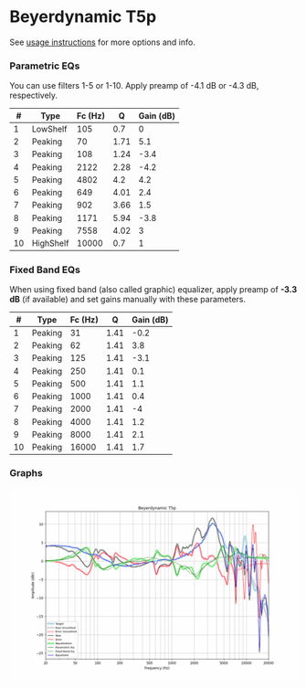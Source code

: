 # Beyerdynamic T5p
See [usage instructions](https://github.com/jaakkopasanen/AutoEq#usage) for more options and info.

### Parametric EQs
You can use filters 1-5 or 1-10. Apply preamp of -4.1 dB or -4.3 dB, respectively.

|   # | Type      |   Fc (Hz) |    Q |   Gain (dB) |
|-----|-----------|-----------|------|-------------|
|   1 | LowShelf  |       105 | 0.7  |         0   |
|   2 | Peaking   |        70 | 1.71 |         5.1 |
|   3 | Peaking   |       108 | 1.24 |        -3.4 |
|   4 | Peaking   |      2122 | 2.28 |        -4.2 |
|   5 | Peaking   |      4802 | 4.2  |         4.2 |
|   6 | Peaking   |       649 | 4.01 |         2.4 |
|   7 | Peaking   |       902 | 3.66 |         1.5 |
|   8 | Peaking   |      1171 | 5.94 |        -3.8 |
|   9 | Peaking   |      7558 | 4.02 |         3   |
|  10 | HighShelf |     10000 | 0.7  |         1   |

### Fixed Band EQs
When using fixed band (also called graphic) equalizer, apply preamp of **-3.3 dB** (if available) and set gains manually with these parameters.

|   # | Type    |   Fc (Hz) |    Q |   Gain (dB) |
|-----|---------|-----------|------|-------------|
|   1 | Peaking |        31 | 1.41 |        -0.2 |
|   2 | Peaking |        62 | 1.41 |         3.8 |
|   3 | Peaking |       125 | 1.41 |        -3.1 |
|   4 | Peaking |       250 | 1.41 |         0.1 |
|   5 | Peaking |       500 | 1.41 |         1.1 |
|   6 | Peaking |      1000 | 1.41 |         0.4 |
|   7 | Peaking |      2000 | 1.41 |        -4   |
|   8 | Peaking |      4000 | 1.41 |         1.2 |
|   9 | Peaking |      8000 | 1.41 |         2.1 |
|  10 | Peaking |     16000 | 1.41 |         1.7 |

### Graphs
![](./Beyerdynamic%20T5p.png)
